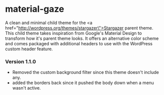 material-gaze
=============

A clean and minimal child theme for the <a href=\"http://wordpress.org/themes/stargazer\">Stargazer</a> parent theme. This child theme takes inspiration from Google's Material Design to transform how it's parent theme looks.  It offers an alternative color scheme and comes packaged with additional headers to use with the WordPress custom header feature.

### Version 1.1.0

* Removed the custom background filter since this theme doesn't include any.
* added the borders back since it pushed the body down when a menu wasn't active.
